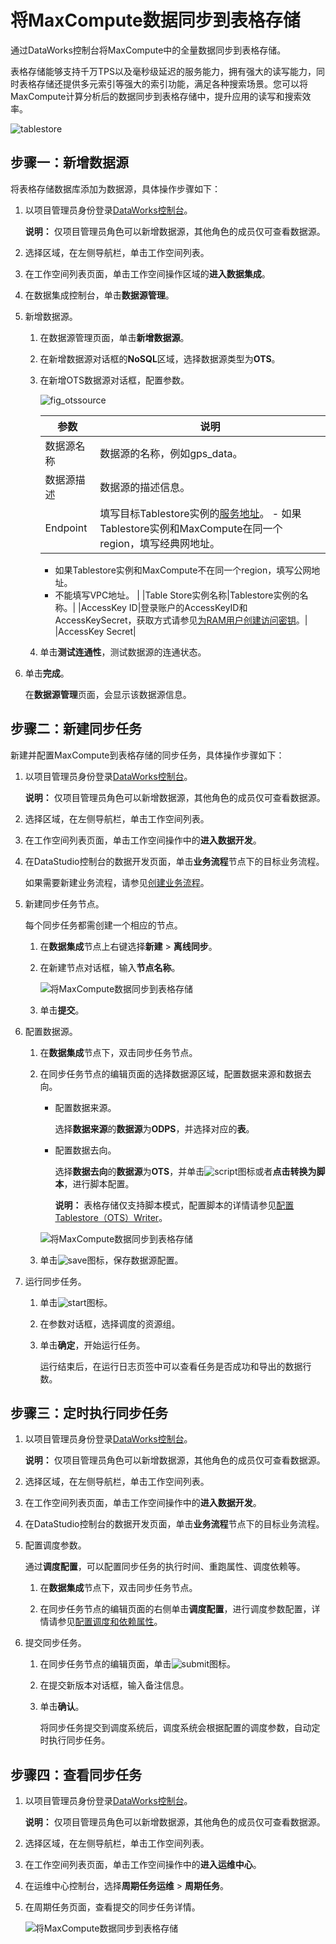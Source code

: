 # 将MaxCompute数据同步到表格存储

通过DataWorks控制台将MaxCompute中的全量数据同步到表格存储。

表格存储能够支持千万TPS以及毫秒级延迟的服务能力，拥有强大的读写能力，同时表格存储还提供多元索引等强大的索引功能，满足各种搜索场景。您可以将MaxCompute计算分析后的数据同步到表格存储中，提升应用的读写和搜索效率。

![tablestore](https://static-aliyun-doc.oss-cn-hangzhou.aliyuncs.com/assets/img/zh-CN/5589997951/p59920.png)

## 步骤一：新增数据源

将表格存储数据库添加为数据源，具体操作步骤如下：

1.  以项目管理员身份登录[DataWorks控制台](https://workbench.data.aliyun.com/console)。

    **说明：** 仅项目管理员角色可以新增数据源，其他角色的成员仅可查看数据源。

2.  选择区域，在左侧导航栏，单击工作空间列表。

3.  在工作空间列表页面，单击工作空间操作区域的**进入数据集成**。

4.  在数据集成控制台，单击**数据源管理**。

5.  新增数据源。

    1.  在数据源管理页面，单击**新增数据源**。

    2.  在新增数据源对话框的**NoSQL**区域，选择数据源类型为**OTS**。

    3.  在新增OTS数据源对话框，配置参数。

        ![fig_otssource](https://static-aliyun-doc.oss-cn-hangzhou.aliyuncs.com/assets/img/zh-CN/7548388951/p127135.png)

        |参数|说明|
        |--|--|
        |数据源名称|数据源的名称，例如gps\_data。|
        |数据源描述|数据源的描述信息。|
        |Endpoint|填写目标Tablestore实例的[服务地址](/cn.zh-CN/功能介绍/基础概念/服务地址.md)。         -   如果Tablestore实例和MaxCompute在同一个region，填写经典网地址。
        -   如果Tablestore实例和MaxCompute不在同一个region，填写公网地址。
        -   不能填写VPC地址。 |
        |Table Store实例名称|Tablestore实例的名称。|
        |AccessKey ID|登录账户的AccessKeyID和AccessKeySecret，获取方式请参见[为RAM用户创建访问密钥](/cn.zh-CN/安全设置/访问密钥/为RAM用户创建访问密钥.md)。|
        |AccessKey Secret|

    4.  单击**测试连通性**，测试数据源的连通状态。

6.  单击**完成**。

    在**数据源管理**页面，会显示该数据源信息。


## 步骤二：新建同步任务

新建并配置MaxCompute到表格存储的同步任务，具体操作步骤如下：

1.  以项目管理员身份登录[DataWorks控制台](https://workbench.data.aliyun.com/console)。

    **说明：** 仅项目管理员角色可以新增数据源，其他角色的成员仅可查看数据源。

2.  选择区域，在左侧导航栏，单击工作空间列表。

3.  在工作空间列表页面，单击工作空间操作中的**进入数据开发**。

4.  在DataStudio控制台的数据开发页面，单击**业务流程**节点下的目标业务流程。

    如果需要新建业务流程，请参见[创建业务流程]()。

5.  新建同步任务节点。

    每个同步任务都需创建一个相应的节点。

    1.  在**数据集成**节点上右键选择**新建** \> **离线同步**。

    2.  在新建节点对话框，输入**节点名称**。

        ![将MaxCompute数据同步到表格存储](https://static-aliyun-doc.oss-cn-hangzhou.aliyuncs.com/assets/img/zh-CN/6589997951/p52836.png)

    3.  单击**提交**。

6.  配置数据源。

    1.  在**数据集成**节点下，双击同步任务节点。

    2.  在同步任务节点的编辑页面的选择数据源区域，配置数据来源和数据去向。

        -   配置数据来源。

            选择**数据来源**的**数据源**为**ODPS**，并选择对应的**表**。

        -   配置数据去向。

            选择**数据去向**的**数据源**为**OTS**，并单击![script](https://static-aliyun-doc.oss-cn-hangzhou.aliyuncs.com/assets/img/zh-CN/7548388951/p127620.png)图标或者**点击转换为脚本**，进行脚本配置。

            **说明：** 表格存储仅支持脚本模式，配置脚本的详情请参见[配置Tablestore（OTS）Writer]()。

        ![将MaxCompute数据同步到表格存储](https://static-aliyun-doc.oss-cn-hangzhou.aliyuncs.com/assets/img/zh-CN/6589997951/p52841.png)

    3.  单击![save](https://static-aliyun-doc.oss-cn-hangzhou.aliyuncs.com/assets/img/zh-CN/7548388951/p127623.png)图标，保存数据源配置。

7.  运行同步任务。

    1.  单击![start](https://static-aliyun-doc.oss-cn-hangzhou.aliyuncs.com/assets/img/zh-CN/8548388951/p127635.png)图标。

    2.  在参数对话框，选择调度的资源组。

    3.  单击**确定**，开始运行任务。

        运行结束后，在运行日志页签中可以查看任务是否成功和导出的数据行数。


## 步骤三：定时执行同步任务

1.  以项目管理员身份登录[DataWorks控制台](https://workbench.data.aliyun.com/console)。

    **说明：** 仅项目管理员角色可以新增数据源，其他角色的成员仅可查看数据源。

2.  选择区域，在左侧导航栏，单击工作空间列表。

3.  在工作空间列表页面，单击工作空间操作中的**进入数据开发**。

4.  在DataStudio控制台的数据开发页面，单击**业务流程**节点下的目标业务流程。

5.  配置调度参数。

    通过**调度配置**，可以配置同步任务的执行时间、重跑属性、调度依赖等。

    1.  在**数据集成**节点下，双击同步任务节点。

    2.  在同步任务节点的编辑页面的右侧单击**调度配置**，进行调度参数配置，详情请参见[配置调度和依赖属性]()。

6.  提交同步任务。

    1.  在同步任务节点的编辑页面，单击![submit](https://static-aliyun-doc.oss-cn-hangzhou.aliyuncs.com/assets/img/zh-CN/8548388951/p127669.png)图标。

    2.  在提交新版本对话框，输入备注信息。

    3.  单击**确认**。

        将同步任务提交到调度系统后，调度系统会根据配置的调度参数，自动定时执行同步任务。


## 步骤四：查看同步任务

1.  以项目管理员身份登录[DataWorks控制台](https://workbench.data.aliyun.com/console)。

    **说明：** 仅项目管理员角色可以新增数据源，其他角色的成员仅可查看数据源。

2.  选择区域，在左侧导航栏，单击工作空间列表。

3.  在工作空间列表页面，单击工作空间操作中的**进入运维中心**。

4.  在运维中心控制台，选择**周期任务运维** \> **周期任务**。

5.  在周期任务页面，查看提交的同步任务详情。

    ![将MaxCompute数据同步到表格存储](https://static-aliyun-doc.oss-cn-hangzhou.aliyuncs.com/assets/img/zh-CN/6589997951/p52888.png)


